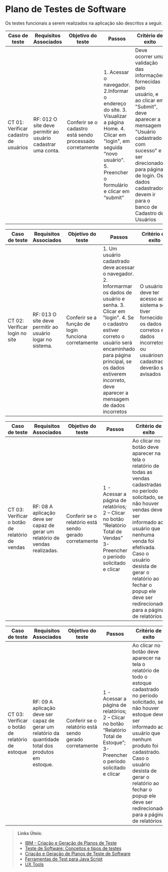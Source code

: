 # Plano de Testes de Software


Os testes funcionais a serem realizados na aplicação são descritos a seguir.

| Caso de teste | Requisitos Associados | Objetivo do teste | Passos | Critério de exito | Responsável |
| --- | --- | --- | --- | --- | ---- |
| CT 01: Verificar cadastro de usuários | RF: 012 O site deve permitir ao usuário cadastrar uma conta. | Conferir se o cadastro está sendo processado corretamente | 1. Acessar o navegador. 2.Informar o endereço do site. 3. Visualizar a página Home. 4. Clicar em "login", em seguida “novo usuário”. 5. Preencher o formulário e clicar em “submit” | Deve ocorrer uma validação das informações fornecidas pelo usuário, e ao clicar em "Submit", deve aparecer a mensagem "Usuário cadastrado com sucesso" e ser direcionado para página de login. Os dados cadastrados devem ir para o banco de Cadastro de Usuários | João

| Caso de teste | Requisitos Associados | Objetivo do teste | Passos | Critério de exito | Responsável |
| --- | --- | --- | --- | --- | ---- |
| CT 02: Verificar login no site | RF: 013 O site deve permitir ao usuário logar no sistema. | Conferir se a função de login funciona corretamente | 1. Um usuário cadastrado deve acessar o navegador.  2. Informarmar os dados de usuário e senha.  3. Clicar em "login".  4. Se o cadastro estiver correto o usuário será encaminhado para página principal, se os dados estiverem incorreto, deve aparecer a mensagem de dados incorretos | O usuário deve ter acesso ao sistema se tiver fornecidos os dados corretos e dados incorretos ou usuáriosnão cadastrados deverão ser avisados  | João

| Caso de teste | Requisitos Associados | Objetivo do teste | Passos | Critério de exito | Responsável |
| --- | --- | --- | --- | --- | ---- |
| CT 03: Verificar o botão de relatório de vendas | RF: 08 A aplicação deve ser capaz de gerar um relatório de vendas realizadas. | Conferir se o relatório está sendo gerado corretamente | 1 - Acessar a página de relatórios; 2 – Clicar no botão “Relatório Total de Vendas” 3-Preencher o período solicitado e clicar | Ao clicar no botão deve aparecer na tela o relatório de todas as vendas cadastradas no período solicitado, se não houver vendas deve ser informado ao usuário que nenhuma venda foi efetivada. Caso o usuário desista de gerar o relatório ao fechar o popup ele deve ser redirecionado para a página de relatórios | João

| Caso de teste | Requisitos Associados | Objetivo do teste | Passos | Critério de exito | Responsável |
| --- | --- | --- | --- | --- | ---- |
| CT 03: Verificar o botão de relatório de estoque | RF: 09 A aplicação deve ser capaz de gerar um relatório da quantidade total dos produtos em estoque. | Conferir se o relatório está sendo gerado corretamente | 1 - Acessar a página de relatórios; 2 – Clicar no botão “Relatório Total de Estoque”; 3-Preencher o período solicitado e clicar | Ao clicar no botão deve aparecer na tela o relatório de todo o estoque cadastrado no período solicitado, se não houver estoque deve ser informado ao usuário que nenhum produto foi cadastrado. Caso o usuário desista de gerar o relatório ao fechar o popup ele deve ser redirecionado para a página de relatórios | João


 
> **Links Úteis**:
> - [IBM - Criação e Geração de Planos de Teste](https://www.ibm.com/developerworks/br/local/rational/criacao_geracao_planos_testes_software/index.html)
> -  [Teste de Software: Conceitos e tipos de testes](https://blog.onedaytesting.com.br/teste-de-software/)
> - [Criação e Geração de Planos de Teste de Software](https://www.ibm.com/developerworks/br/local/rational/criacao_geracao_planos_testes_software/index.html)
> - [Ferramentas de Test para Java Script](https://geekflare.com/javascript-unit-testing/)
> - [UX Tools](https://uxdesign.cc/ux-user-research-and-user-testing-tools-2d339d379dc7)
